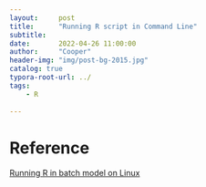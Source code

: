 ```yaml
---
layout:     post
title:      "Running R script in Command Line"
subtitle:   
date:       2022-04-26 11:00:00
author:     "Cooper"
header-img: "img/post-bg-2015.jpg"
catalog: true
typora-root-url: ../
tags:
    - R
    
---
```






# Reference

[Running R in batch model on Linux](http://www.cureffi.org/2014/01/15/running-r-batch-mode-linux/)